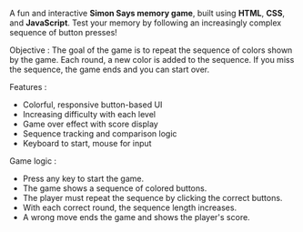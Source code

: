 A fun and interactive **Simon Says memory game**, built using **HTML**, **CSS**, and **JavaScript**.
Test your memory by following an increasingly complex sequence of button presses!

Objective :
The goal of the game is to repeat the sequence of colors shown by the game. Each round, a new color is added to the sequence. 
If you miss the sequence, the game ends and you can start over.

Features : 
- Colorful, responsive button-based UI  
- Increasing difficulty with each level  
- Game over effect with score display  
-  Sequence tracking and comparison logic  
-  Keyboard to start, mouse for input  

Game logic :

- Press any key to start the game.
- The game shows a sequence of colored buttons.
- The player must repeat the sequence by clicking the correct buttons.
- With each correct round, the sequence length increases.
- A wrong move ends the game and shows the player's score.

